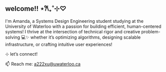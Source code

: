 ## welcome!! ⋆𐙚₊˚⊹♡

I'm Amanda, a Systems Design Engineering student studying at the University of Waterloo with a passion for building efficient, human-centered systems! I thrive at the intersection of technical rigor and creative problem-solving 💻✨ whether it’s optimizing algorithms, designing scalable infrastructure, or crafting intuitive user experiences!


⊹ let’s connect!

📫 Reach me: 
a222xu@uwaterloo.ca


<!--
**aamnda/aamnda** is a ✨ _special_ ✨ repository because its `README.md` (this file) appears on your GitHub profile.

Here are some ideas to get you started:

- 🔭 I’m currently working on ...
- 🌱 I’m currently learning ...
- 👯 I’m looking to collaborate on ...
- 🤔 I’m looking for help with ...
- 💬 Ask me about ...
- 📫 How to reach me: ...
- 😄 Pronouns: ...
- ⚡ Fun fact: ...
-->



